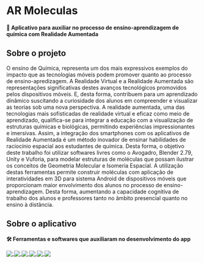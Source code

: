 # AR Moleculas

**🧬 Aplicativo para auxiliar no processo de ensino-aprendizagem de química com Realidade Aumentada**

## Sobre o projeto

O ensino de Química, representa um dos mais expressivos exemplos do impacto que as
tecnologias móveis podem promover quanto ao processo de ensino-apredizagem. A
Realidade Virtual e a Realidade Aumentada são representações significativas destes avanços
tecnológicos promovidos pelos dispositivos móveis. E, desta forma, contribuem para um
aprendizado dinâmico suscitando a curiosidade dos alunos em compreender e visualizar as
teorias sob uma nova perspectiva. A realidade aumentada, uma das tecnologias mais
sofisticadas de realidade virtual e eficaz como meio de aprendizado, qualifica-se para integrar
a educação com a visualização de estruturas químicas e biológicas, permitindo experiências
impressionantes e imersivas. Assim, a integração dos smartphones com os aplicativos de
Realidade Aumentada é um método inovador de ensinar habilidades de raciocínio espacial
aos estudantes de química. Desta forma, o objetivo deste trabalho foi utilizar softwares livres
como o Avogadro, Blender 2.79, Unity e Vuforia, para modelar estruturas de moléculas que
possam ilustrar os conceitos de Geometria Molecular e Isomeria Espacial. A utilização destas
ferramentas permite construir moléculas com aplicação de interatividades em 3D para
sistema Android de dispositivos móveis que proporcionam maior envolvimento dos alunos
no processo de ensino-aprendizagem. Desta forma, aumentando a capacidade cognitiva de 
trabalho dos alunos e professores tanto no âmbito presencial quanto no ensino à distância.

## Sobre o aplicativo

**🛠️ Ferramentas e softwares que auxiliaram no desenvolvimento do app**
<div> 
  <a href="https://www.blender.org/">
    <img align="center" src="https://img.shields.io/badge/Blender-FF8c00?style=for-the-badge&logo=blender&logoColor=white"> </a>
   <a href="https://avogadro.cc/">
    <img align="center" src="https://img.shields.io/badge/Avogadro-ffae22?style=for-the-badge&logo=avogadro&logoColor=white"> </a>
  <a href="https://unity.com/pt">
    <img align="center" src="https://img.shields.io/badge/Unity-100000?style=for-the-badge&logo=unity&logoColor=white"> </a>
  <a href="https://developer.vuforia.com/">
    <img align="center" src="https://img.shields.io/badge/Vuforia-6abf4a?style=for-the-badge&logo=vuforia&logoColor=white"> </a>
  <a href="https://developer.android.com/">
   <img align="center" src="https://img.shields.io/badge/Android-3DDC84?style=for-the-badge&logo=android&logoColor=white"> </a>
  <a href="https://github.com/LuizHFJesus/sos_deslizamentos"> 
    <img align="center" src="https://img.shields.io/badge/GitHub-100000?style=for-the-badge&logo=github&logoColor=white"> </a>
</div>

# 
